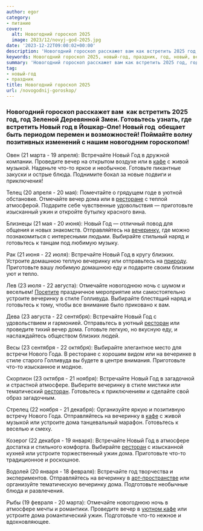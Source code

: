 ```yaml
---
author: egor
category:
- питание
cover:
  alt: Новогодний гороскоп 2025
  image: 2023/12/novyj-god-2025.jpg
date: '2023-12-22T09:00:02+00:00'
description: 'Новогодний гороскоп расскажет вам как встретить 2025 год, год Зеленой Деревянной Змеи. Готовьтесь узнать, где встретить Новый год в Йошкар-Оле! Новый год...'
keywords: Новогодний гороскоп 2025, новый-год, праздник, год, новый, вечеринку, встречайте, дома, готовьтесь, устроите, вечер, приготовьте, выбирайте, проведите, кафе, отмечайте, ужин, отправляйтесь
summary: 'Новогодний гороскоп расскажет вам как встретить 2025 год, год Зеленой Деревянной Змеи. Готовьтесь узнать, где встретить Новый год в Йошкар-Оле! Новый год...'
tag:
- новый-год
- праздник
title: Новогодний гороскоп 2025
url: /novogodnij-goroskop/
---
```


### Новогодний гороскоп расскажет вам  как встретить 2025 год, год Зеленой Деревянной **Змеи**. Готовьтесь узнать, где встретить Новый год в Йошкар-Оле! Новый год  обещает быть периодом перемен и возможностей! Поймайте волну позитивных изменений с нашим новогодним гороскопом!

Овен (21 марта - 19 апреля):
Встречайте Новый Год в дружной компании. Проведите вечер на открытом воздухе или в [кафе](/bolshoe-chikago/) с живой музыкой. Наденьте что-то яркое и необычное. Готовьте пикантные закуски и острые блюда. Поднимите бокал за новые подвиги и приключения!

Телец (20 апреля - 20 мая):
Помечтайте о грядущем годе в уютной обстановке. Отмечайте вечер дома или в [ресторане](/podkogol/) с теплой атмосферой. Подарите себе чувственные удовольствия — приготовьте изысканный ужин и откройте бутылку красного вина.

Близнецы (21 мая - 20 июня):
Новый Год — отличный повод для общения и новых знакомств. Отправляйтесь на [вечеринку](/mari_sem/), где можно познакомиться с интересными людьми. Выбирайте стильный наряд и готовьтесь к танцам под любимую музыку.

Рак (21 июня - 22 июля):
Встречайте Новый Год в кругу близких. Устроите домашнюю теплую вечеринку или отправьтесь на [природу](/kamennaya-gora-marij-el/). Приготовьте вашу любимую домашнюю еду и подарите своим близким уют и тепло.

Лев (23 июля - 22 августа):
Отмечайте новогоднюю ночь с шумом и весельем! [Посетите](/camelot/) праздничное мероприятие или самостоятельно устроите вечеринку в стиле Голливуда. Выбирайте блестящий наряд и готовьтесь к тому, чтобы все внимание было приковано к вам.

Дева (23 августа - 22 сентября):
Встречайте Новый Год с удовольствием и гармонией. Отправьтесь в уютный [ресторан](/sandal/) или проведите тихий вечер дома. Готовьте легкую, но вкусную еду, и наслаждайтесь обществом близких людей.

Весы (23 сентября - 22 октября):
Выбирайте элегантное место для встречи Нового Года. В ресторане с хорошим видом или на вечеринке в стиле старого Голливуда вы будете в центре внимания. Приготовьте что-то изысканное и модное.

Скорпион (23 октября - 21 ноября):
Встречайте Новый Год в загадочной и страстной атмосфере. Выберите вечеринку в стиле мистики или тематический [ресторан](/gosti/). Готовьтесь к приключениям и сделайте свой образ загадочным.

Стрелец (22 ноября - 21 декабря):
Организуйте яркую и позитивную встречу Нового Года. Отправляйтесь на вечеринку в [кафе](/kafe-kebab-haus/) с живой музыкой или устроите дома танцевальный марафон. Готовьтесь к веселью и смеху.

Козерог (22 декабря - 19 января):
Встречайте Новый Год в атмосфере достатка и стильного комфорта. Выбирайте [ресторан](/nairi/) с изысканной кухней или устроите торжественный ужин дома. Приготовьте что-то традиционное и роскошное.

Водолей (20 января - 18 февраля):
Встречайте год творчества и экспериментов. Отправляйтесь на вечеринку в [арт-пространстве](/cherkashiny_v_bashne/) или организуйте тематическую вечеринку дома. Подготовьте необычные блюда и развлечения.

Рыбы (19 февраля - 20 марта):
Отмечайте новогоднюю ночь в атмосфере мечты и романтики. Проведите вечер в [уютном кафе](/kishmish/) или устроите дома романтический ужин. Подготовьте что-то нежное и вдохновляющее.